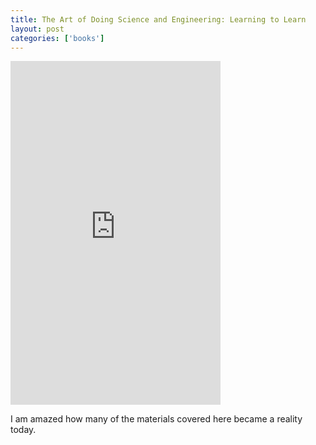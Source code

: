 ```yaml
---
title: The Art of Doing Science and Engineering: Learning to Learn
layout: post
categories: ['books']
---
```

<iframe type="text/html" sandbox="allow-scripts allow-same-origin allow-popups" width="336" height="550" frameborder="0" allowfullscreen style="max-width:100%" src="https://read.amazon.com/kp/card?asin=B088TMLQDC&preview=inline&linkCode=kpe&ref_=cm_sw_r_kb_dp_3TB0ZQSXEAYTJTTG55HB" ></iframe>

I am amazed how many of the materials covered here became a reality today.
